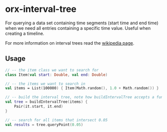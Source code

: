 # orx-interval-tree

For querying a data set containing time segments (start time and end time)
when we need all entries containing a specific time value. Useful when creating a timeline.

For more information on interval trees read
the [wikipedia page](https://en.wikipedia.org/wiki/Interval_tree).

## Usage

```kotlin
// -- the item class we want to search for
class Item(val start: Double, val end: Double)

// -- the items we want to search in
val items = List(100000) { Item(Math.random(), 1.0 + Math.random()) }

// -- build the interval tree, note how buildIntervalTree accepts a function that returns the start and end of the interval.
val tree = buildIntervalTree(items) {
    Pair(it.start, it.end)
}

// -- search for all items that intersect 0.05
val results = tree.queryPoint(0.05)
```

